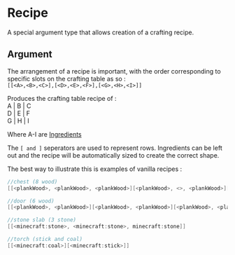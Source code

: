 # Recipe

A special argument type that allows creation of a crafting recipe.

## Argument

The arrangement of a recipe is important, with the order corresponding to specific slots on the crafting table as so :  
`[[<A>,<B>,<C>],[<D>,<E>,<F>],[<G>,<H>,<I>]]`

Produces the crafting table recipe of :  
A  |  B  |  C  
D  |  E  |  F  
G  |  H  |  I

Where A-I are [Ingredients](/arguments/ingredient)

The `[ and ]` seperators are used to represent rows. Ingredients can be left out and the recipe will be automatically sized to create the correct shape.

The best way to illustrate this is examples of vanilla recipes :

```java
//chest (8 wood)
[[<plankWood>, <plankWood>, <plankWood>][<plankWood>, <>, <plankWood>][<plankWood>, <plankWood>, <plankWood>]]

//door (6 wood)
[[<plankWood>, <plankWood>][<plankWood>, <plankWood>][<plankWood>, <plankWood>]]

//stone slab (3 stone)
[[<minecraft:stone>, <minecraft:stone>, minecraft:stone]]

//torch (stick and coal)
[[<minecraft:coal>][<minecraft:stick>]]
```
